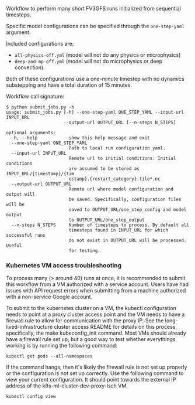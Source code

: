 Workflow to perform many short FV3GFS runs initialized from sequential timesteps.

Specific model configurations can be specified through the `one-step-yaml` argument.

Included configurations are:
- `all-physics-off.yml` (model will not do any physics or
microphysics)
- `deep-and-mp-off.yml` (model will not do microphysics or deep convection).

Both of these configurations use a one-minute timestep with no dynamics substepping and
have a total duration of 15 minutes.

Workflow call signature:
```
$ python submit_jobs.py -h
usage: submit_jobs.py [-h] --one-step-yaml ONE_STEP_YAML --input-url INPUT_URL
                      --output-url OUTPUT_URL [--n-steps N_STEPS]

optional arguments:
  -h, --help            show this help message and exit
  --one-step-yaml ONE_STEP_YAML
                        Path to local run configuration yaml.
  --input-url INPUT_URL
                        Remote url to initial conditions. Initial conditions
                        are assumed to be stored as INPUT_URL/{timestamp}/{tim
                        estamp}.{restart_category}.tile*.nc
  --output-url OUTPUT_URL
                        Remote url where model configuration and output will
                        be saved. Specifically, configuration files will be
                        saved to OUTPUT_URL/one_step_config and model output
                        to OUTPUT_URL/one_step_output
  --n-steps N_STEPS     Number of timesteps to process. By default all
                        timesteps found in INPUT_URL for which successful runs
                        do not exist in OUTPUT_URL will be processed. Useful
                        for testing.
```


### Kubernetes VM access troubleshooting

To process many (> around 40) runs at once, it is recommended to submit this workflow
from a VM authorized with a service account. Users have had issues with API request errors
when submitting from a machine authorized with a non-service Google account.

To submit to the kubernetes cluster on a VM, the kubectl configuration needs to point at a proxy cluster access point and the VM needs to have a firewall rule to allow for communication with the proxy IP. See the long-lived-infrastructure cluster access README for details on this process, specifically, the make kubeconfig_init command. Most VMs should already have a firewall rule set up, but a good way to test whether everythings working is by running the following command:

```
kubectl get pods --all-namespaces
```

If the command hangs, then it's likely the firewall rule is not set up properly or the configuration is not set up correctly.
Use the following command to view your current configuration. It should point towards the external IP address of the k8s-ml-cluster-dev-proxy-lsch VM.

```
kubectl config view
```
